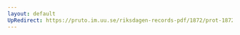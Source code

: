 ```yaml
---
layout: default
UpRedirect: https://pruto.im.uu.se/riksdagen-records-pdf/1872/prot-1872--ak--330.pdf
---
```


